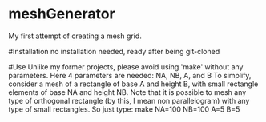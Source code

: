 # meshGenerator
My first attempt of creating a mesh grid.


#Installation
no installation needed, ready after being git-cloned

#Use
Unlike my former projects, please avoid using 'make' without any parameters.
Here 4 parameters are needed: NA, NB, A, and B
To simplify, consider a mesh of a rectangle of base A and height B, with small rectangle elements of base NA and height NB.
Note that it is possible to mesh any type of orthogonal rectangle (by this, I mean non parallelogram) with any type of small rectangles.
So just type:
    make NA=100 NB=100 A=5 B=5
